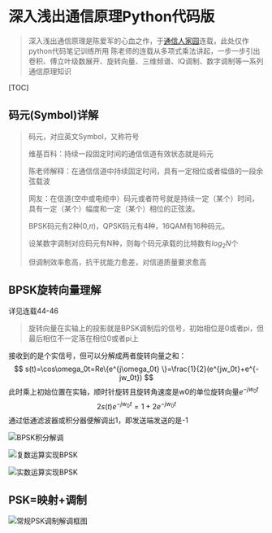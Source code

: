# 深入浅出通信原理Python代码版

> 深入浅出通信原理是陈爱军的心血之作，于[通信人家园](http://www.txrjy.com/thread-394879-1-4.html)连载，此处仅作python代码笔记训练所用
> 陈老师的连载从多项式乘法讲起，一步一步引出卷积、傅立叶级数展开、旋转向量、三维频谱、IQ调制、数字调制等一系列通信原理知识

[TOC]

## 码元(Symbol)详解

> 码元，对应英文Symbol，又称符号
>
> 维基百科：持续一段固定时间的通信信道有效状态就是码元
>
> 陈老师解释：在通信信道中持续固定时间，具有一定相位或者幅值的一段余弦载波
>
> 网友：在信道(空中或电缆中）码元或者符号就是持续一定（某个）时间，具有一定（某个）幅度和一定（某个）相位的正弦波。
>
> BPSK码元有2种(0,$\pi$)，QPSK码元有4种，16QAM有16种码元。
>
> 设某数字调制对应码元有N种，则每个码元承载的比特数有$log_2N$个
>
> 但调制效率愈高，抗干扰能力愈差，对信道质量要求愈高



## BPSK旋转向量理解

详见连载44-46

> 旋转向量在实轴上的投影就是BPSK调制后的信号，初始相位是0或者pi，但最后相位不一定落在相位0或者pi上

接收到的是个实信号，但可以分解成两者旋转向量之和：
$$
s(t)=\cos\omega_0t=Re\{e^{j\omega_0t} \}=\frac{1}{2}(e^{jw_0t}+e^{-jw_0t})
$$
此时乘上初始位置在实轴，顺时针旋转且旋转角速度是w0的单位旋转向量$e^{-jw_0t}$
$$
2s(t)e^{-jw_0t}=1+2e^{-jw_0t}
$$
通过低通滤波器或积分器便解调出1，即发送端发送的是-1

![BPSK积分解调](http://download.txrjy.com/forum/month_1006/20100601_5ec2be221143b7a8cb9asu6ES6mrlc7Q.jpg)

![复数运算实现BPSK](http://download.txrjy.com/forum/month_1008/20100828_26a169d237f2915fd3a6kIuFxZWV4G6M.jpg)

![实数运算实现BPSK](http://download.txrjy.com/forum/month_1008/20100828_38b1b96bffb46b39d951TAL2vS00Bxin.jpg)

## PSK=映射+调制

![常规PSK调制解调框图](http://download.txrjy.com/forum/month_1006/20100606_effbc769e7fc73ecd52eIyiYZ3uD9c7S.jpg)

